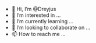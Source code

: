 - 👋 Hi, I’m @Dreyjus
- 👀 I’m interested in ...
- 🌱 I’m currently learning ...
- 💞️ I’m looking to collaborate on ...
- 📫 How to reach me ...

<!---
Dreyjus/Dreyjus is a ✨ special ✨ repository because its `README.md` (this file) appears on your GitHub profile.
You can click the Preview link to take a look at your changes.
--->
